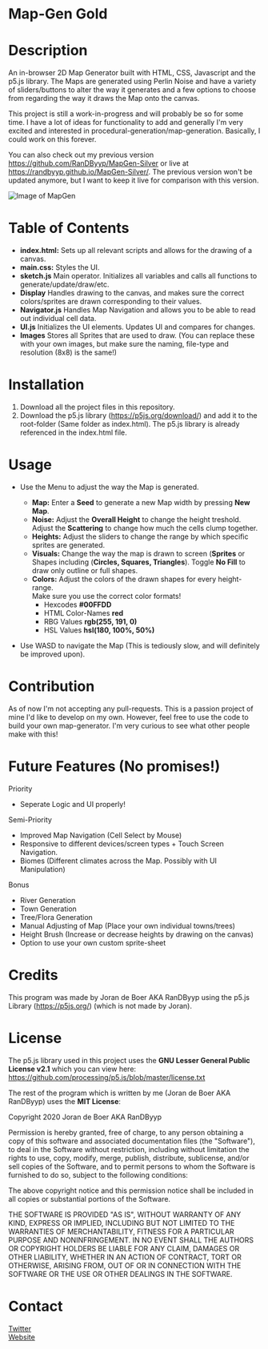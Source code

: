 # Map-Gen Gold

# Description

An in-browser 2D Map Generator built with HTML, CSS, Javascript and the p5.js library. The Maps are generated using Perlin Noise and have a variety of sliders/buttons to alter the way it generates and a few options to choose from regarding the way it draws the Map onto the canvas.

This project is still a work-in-progress and will probably be so for some time. I have a lot of ideas for functionality to add and generally I'm very excited and interested in procedural-generation/map-generation. Basically, I could work on this forever.

You can also check out my previous version https://github.com/RanDByyp/MapGen-Silver or live at https://randbyyp.github.io/MapGen-Silver/. The previous version won't be updated anymore, but I want to keep it live for comparison with this version.

![Image of MapGen](https://github.com/RanDByyp/MapGen-Gold/blob/master/mapgen-gold.PNG)

# Table of Contents

- **index.html:** Sets up all relevant scripts and allows for the drawing of a canvas.
- **main.css:** Styles the UI.
- **sketch.js** Main operator. Initializes all variables and calls all functions to generate/update/draw/etc.
- **Display** Handles drawing to the canvas, and makes sure the correct colors/sprites are drawn corresponding to their values.
- **Navigator.js** Handles Map Navigation and allows you to be able to read out individual cell data.
- **UI.js** Initializes the UI elements. Updates UI and compares for changes.
- **Images** Stores all Sprites that are used to draw. (You can replace these with your own images, but make sure the naming, file-type and resolution (8x8) is the same!)

# Installation
1. Download all the project files in this repository.
2. Download the p5.js library (https://p5js.org/download/) and add it to the root-folder (Same folder as index.html). The p5.js library is already referenced in the index.html file.

# Usage
- Use the Menu to adjust the way the Map is generated.
  - **Map:** Enter a **Seed** to generate a new Map width by pressing **New Map**.
  - **Noise:** Adjust the **Overall Height** to change the height treshold. Adjust the **Scattering** to change how much the cells clump  together.
  - **Heights:** Adjust the sliders to change the range by which specific sprites are generated.
  - **Visuals:** Change the way the map is drawn to screen (**Sprites** or Shapes including (**Circles, Squares, Triangles**). Toggle **No Fill** to draw only outline or full shapes.
  - **Colors:** Adjust the colors of the drawn shapes for every height-range. 
  <br>Make sure you use the correct color formats!
    - Hexcodes **#00FFDD** 
    - HTML Color-Names **red** 
    - RBG Values **rgb(255, 191, 0)** 
    - HSL Values **hsl(180, 100%, 50%)**
  
- Use WASD to navigate the Map (This is tediously slow, and will definitely be improved upon).

# Contribution
As of now I'm not accepting any pull-requests. This is a passion project of mine I'd like to develop on my own. However, feel free to use the code to build your own map-generator. I'm very curious to see what other people make with this!

# Future Features (No promises!)
Priority
- Seperate Logic and UI properly!

Semi-Priority
- Improved Map Navigation (Cell Select by Mouse)
- Responsive to different devices/screen types + Touch Screen Navigation.
- Biomes (Different climates across the Map. Possibly with UI Manipulation)

Bonus
- River Generation
- Town Generation
- Tree/Flora Generation
- Manual Adjusting of Map (Place your own individual towns/trees)
- Height Brush (Increase or decrease heights by drawing on the canvas)
- Option to use your own custom sprite-sheet

# Credits
This program was made by Joran de Boer AKA RanDByyp using the p5.js Library (https://p5js.org/) (which is not made by Joran).

# License
The p5.js library used in this project uses the **GNU Lesser General Public License v2.1** which you can view here:
https://github.com/processing/p5.js/blob/master/license.txt

The rest of the program which is written by me (Joran de Boer AKA RanDByyp) uses the **MIT License**:

Copyright 2020 Joran de Boer AKA RanDByyp

Permission is hereby granted, free of charge, to any person obtaining a copy of this software and associated documentation files (the "Software"), to deal in the Software without restriction, including without limitation the rights to use, copy, modify, merge, publish, distribute, sublicense, and/or sell copies of the Software, and to permit persons to whom the Software is furnished to do so, subject to the following conditions:

The above copyright notice and this permission notice shall be included in all copies or substantial portions of the Software.

THE SOFTWARE IS PROVIDED "AS IS", WITHOUT WARRANTY OF ANY KIND, EXPRESS OR IMPLIED, INCLUDING BUT NOT LIMITED TO THE WARRANTIES OF MERCHANTABILITY, FITNESS FOR A PARTICULAR PURPOSE AND NONINFRINGEMENT. IN NO EVENT SHALL THE AUTHORS OR COPYRIGHT HOLDERS BE LIABLE FOR ANY CLAIM, DAMAGES OR OTHER LIABILITY, WHETHER IN AN ACTION OF CONTRACT, TORT OR OTHERWISE, ARISING FROM, OUT OF OR IN CONNECTION WITH THE SOFTWARE OR THE USE OR OTHER DEALINGS IN THE SOFTWARE.

# Contact

[Twitter](https://twitter.com/RandbYyp)<br>[Website](https://randbyyp.github.io/)
